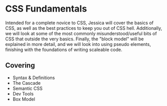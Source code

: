 # CSS Fundamentals

Intended for a complete novice to CSS, Jessica will cover the basics of CSS, as well as the best practices to keep you out of CSS hell. Additionally, we will look at some of the most commonly misunderstood/useful bits of CSS that outside the very basics. Finally, the "block model" will be explained in more detail, and we will look into using pseudo elements, finishing with the foundations of writing scaleable code.


## Covering

* Syntax & Definitions
* The Cascade
* Semantic CSS
* Dev Tools
* Box Model